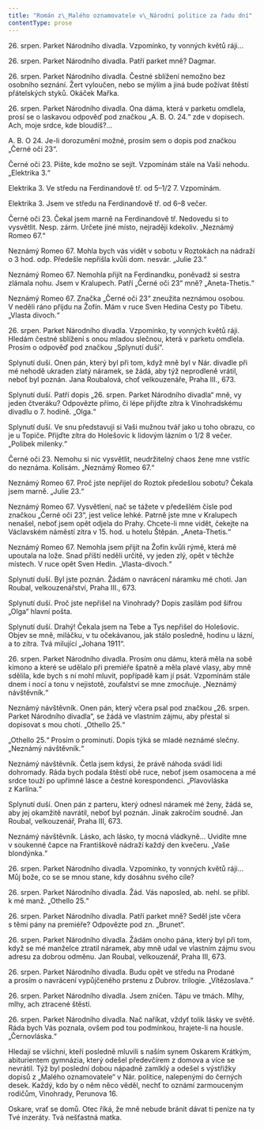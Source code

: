 ```yaml
---
title: "Román z\_Malého oznamovatele v\_Národní politice za řadu dní"
contentType: prose
---
```


  

26\. srpen. Parket Národního divadla. Vzpomínko, ty vonných květů ráji…

26\. srpen. Parket Národního divadla. Patří parket mně? Dagmar.

26\. srpen. Parket Národního divadla. Čestné sblížení nemožno bez osobního seznání. Žert vyloučen, nebo se mýlím a jiná bude požívat štěstí přátelských styků. Okáček Mařka.

26\. srpen. Parket Národního divadla. Ona dáma, která v parketu omdlela, prosí se o laskavou odpověď pod značkou „A. B. O. 24.“ zde v dopisech. Ach, moje srdce, kde bloudíš?…

A. B. O 24. Je-li dorozumění možné, prosím sem o dopis pod značkou „Černé oči 23“.

Černé oči 23. Pište, kde možno se sejít. Vzpomínám stále na Vaši nehodu. „Elektrika 3.“

Elektrika 3. Ve středu na Ferdinandově tř. od 5–1/2 7. Vzpomínám.

Elektrika 3. Jsem ve středu na Ferdinandově tř. od 6–8 večer.

Černé oči 23. Čekal jsem marně na Ferdinandově tř. Nedovedu si to vysvětlit. Nesp. zárm. Určete jiné místo, nejraději kdekoliv. „Neznámý Romeo 67.“

Neznámý Romeo 67. Mohla bych vás vidět v sobotu v Roztokách na nádraží o 3 hod. odp. Předešle nepřišla kvůli dom. nesvár. „Julie 23.“

Neznámý Romeo 67. Nemohla přijít na Ferdinandku, poněvadž si sestra zlámala nohu. Jsem v Kralupech. Patří „Černé oči 23“ mně? „Aneta-Thetis.“

Neznámý Romeo 67. Značka „Černé oči 23“ zneužita neznámou osobou. V neděli ráno přijdu na Žofín. Mám v ruce Sven Hedina Cesty po Tibetu. „Vlasta divoch.“

26\. srpen. Parket Národního divadla. Vzpomínko, ty vonných květů ráji. Hledám čestné sblížení s onou mladou slečnou, která v parketu omdlela. Prosím o odpověď pod značkou „Splynutí duší“.

Splynutí duší. Onen pán, který byl při tom, když mně byl v Nár. divadle při mé nehodě ukraden zlatý náramek, se žádá, aby týž neprodleně vrátil, neboť byl poznán. Jana Roubalová, choť velko­uzenáře, Praha III., 673.

Splynutí duší. Patří dopis „26. srpen. Parket Národního divadla“ mně, vy jeden čtveráku? Odpovězte přímo, či lépe přijďte zítra k Vinohradskému divadlu o 7. hodině. „Olga.“

Splynutí duší. Ve snu představuji si Vaši mužnou tvář jako u toho obrazu, co je u Topiče. Přijďte zítra do Holešovic k lidovým lázním o 1/2 8 večer. „Polibek milenky.“

Černé oči 23. Nemohu si nic vysvětlit, neudržitelný chaos žene mne vstříc do neznáma. Kolísám. „Neznámý Romeo 67.“

Neznámý Romeo 67. Proč jste nepřijel do Roztok předešlou sobotu? Čekala jsem marně. „Julie 23.“

Neznámý Romeo 67. Vysvětlení, nač se tážete v předešlém čísle pod značkou „Černé oči 23“, jest velice lehké. Patrně jste mne v Kralupech nenašel, neboť jsem opět odjela do Prahy. Chcete-li mne vidět, čekejte na Václavském náměstí zítra v 15. hod. u hotelu Štěpán. „Aneta-Thetis.“

Neznámý Romeo 67. Nemohla jsem přijít na Žofín kvůli rýmě, která mě upoutala na lože. Snad příští neděli určitě, vy jeden zlý, opět v těchže místech. V ruce opět Sven Hedin. „Vlasta-divoch.“

Splynutí duší. Byl jste poznán. Žádám o navrácení náramku mé choti. Jan Roubal, velkouzenářství, Praha III., 673.

Splynutí duší. Proč jste nepřišel na Vinohrady? Dopis zasílám pod šifrou „Olga“ hlavní pošta.

Splynutí duší. Drahý! Čekala jsem na Tebe a Tys nepřišel do Holešovic. Objev se mně, miláčku, v tu očekávanou, jak stálo posledně, hodinu u lázní, a to zítra. Tvá milující „Johana 1911“.

26. srpen. Parket Národního divadla. Prosím onu dámu, která měla na sobě kimono a které se udělalo při premiéře špatně a měla plavé vlasy, aby mně sdělila, kde bych s ní mohl mluvit, popřípadě kam jí psát. Vzpomínám stále dnem i nocí a tonu v nejistotě, zoufalství se mne zmocňuje. „Neznámý návštěvník.“

Neznámý návštěvník. Onen pán, který včera psal pod značkou „26. srpen. Parket Národního divadla“, se žádá ve vlastním zájmu, aby přestal si dopisovat s mou chotí. „Othello 25.“

„Othello 25.“ Prosím o prominutí. Dopis týká se mladé neznámé slečny. „Neznámý návštěvník.“

Neznámý návštěvník. Četla jsem kdysi, že právě náhoda svádí lidi dohromady. Ráda bych podala štěstí obě ruce, neboť jsem osamocena a mé srdce touží po upřímné lásce a čestné korespondenci. „Plavovláska z Karlína.“

Splynutí duší. Onen pán z parteru, který odnesl náramek mé ženy, žádá se, aby jej okamžitě navrátil, neboť byl poznán. Jinak zakročím soudně. Jan Roubal, velkouzenář, Praha III, 673.

Neznámý návštěvník. Lásko, ach lásko, ty mocná vládkyně… Uvidíte mne v soukenné čapce na Františkově nádraží každý den kvečeru. „Vaše blondýnka.“

26. srpen. Parket Národního divadla. Vzpomínko, ty vonných květů ráji… Můj bože, co se se mnou stane, kdy dosáhnu svého cíle?

26. srpen. Parket Národního divadla. Žád. Vás naposled, ab. nehl. se přibl. k mé manž. „Othello 25.“

26. srpen. Parket Národního divadla. Patří parket mně? Seděl jste včera s těmi pány na premiéře? Odpovězte pod zn. „Brunet“.

26. srpen. Parket Národního divadla. Žádám onoho pána, který byl při tom, když se mé manželce ztratil náramek, aby mně udal ve vlastním zájmu svou adresu za dobrou odměnu. Jan Roubal, velkouzenář, Praha III, 673.

26. srpen. Parket Národního divadla. Budu opět ve středu na Prodané a prosím o navrácení vypůjčeného prstenu z Dubrov. trilogie. „Vítězoslava.“

26. srpen. Parket Národního divadla. Jsem zničen. Tápu ve tmách. Mlhy, mlhy, ach ztracené štěstí.

26. srpen. Parket Národního divadla. Nač naříkat, vždyť tolik lásky ve světě. Ráda bych Vás poznala, ovšem pod tou podmínkou, hrajete-li na housle. „Černovláska.“

Hledají se všichni, kteří posledně mluvili s naším synem Oskarem Krátkým, abiturientem gymnázia, který odešel předevčírem z domova a více se nevrátil. Týž byl poslední dobou nápadně zamlklý a odešel s výstřižky dopisů z „Malého oznamovatele“ v Nár. politice, nalepenými do černých desek. Každý, kdo by o něm něco věděl, nechť to oznámí zarmouceným rodičům, Vinohrady, Perunova 16.

Oskare, vrať se domů. Otec říká, že mně nebude bránit dávat ti peníze na ty Tvé inzeráty. Tvá nešťastná matka.
